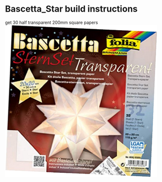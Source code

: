 # Bascetta_Star build instructions
get 30 half transparent 200mm square papers
<img src="https://raw.githubusercontent.com/janitz/Bascetta_Star/master/pictures/paper20x20.png" width="500" height="500">
